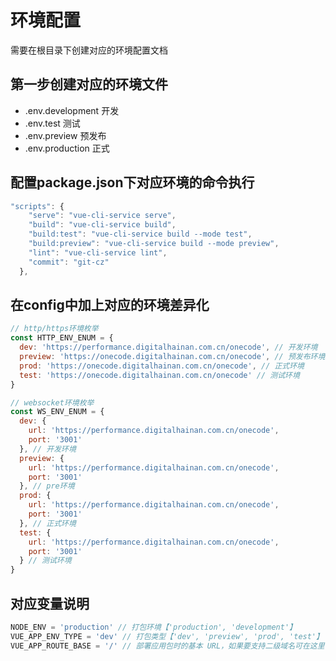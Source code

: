 # 环境配置

需要在根目录下创建对应的环境配置文档

## 第一步创建对应的环境文件

* .env.development 开发
* .env.test 测试
* .env.preview 预发布
* .env.production 正式

## 配置package.json下对应环境的命令执行

```js
"scripts": {
    "serve": "vue-cli-service serve",
    "build": "vue-cli-service build",
    "build:test": "vue-cli-service build --mode test",
    "build:preview": "vue-cli-service build --mode preview",
    "lint": "vue-cli-service lint",
    "commit": "git-cz"
  },
```

## 在config中加上对应的环境差异化

```js
// http/https环境枚举
const HTTP_ENV_ENUM = {
  dev: 'https://performance.digitalhainan.com.cn/onecode', // 开发环境
  preview: 'https://onecode.digitalhainan.com.cn/onecode', // 预发布环境
  prod: 'https://onecode.digitalhainan.com.cn/onecode', // 正式环境
  test: 'https://onecode.digitalhainan.com.cn/onecode' // 测试环境
}

// websocket环境枚举
const WS_ENV_ENUM = {
  dev: {
    url: 'https://performance.digitalhainan.com.cn/onecode',
    port: '3001'
  }, // 开发环境
  preview: {
    url: 'https://performance.digitalhainan.com.cn/onecode',
    port: '3001'
  }, // pre环境
  prod: {
    url: 'https://performance.digitalhainan.com.cn/onecode',
    port: '3001'
  }, // 正式环境
  test: {
    url: 'https://performance.digitalhainan.com.cn/onecode',
    port: '3001'
  } // 测试环境
}
```

## 对应变量说明

```js
NODE_ENV = 'production' // 打包环境【'production', 'development'】
VUE_APP_ENV_TYPE = 'dev' // 打包类型【'dev', 'preview', 'prod', 'test'】
VUE_APP_ROUTE_BASE = '/' // 部署应用包时的基本 URL，如果要支持二级域名可在这里设置对应的二级域名
```
